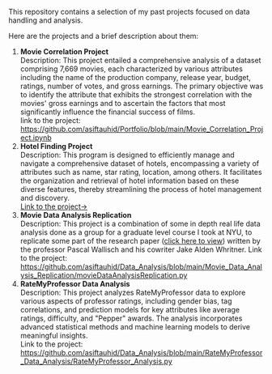 This repository contains a selection of my past projects focused on data handling and analysis.

Here are the projects and a brief description about them:  
1) __Movie Correlation Project__  
   Description: This project entailed a comprehensive analysis of a dataset comprising 7,669 movies, each characterized by various              attributes including the name of the production company, release year, budget, ratings, number of votes, and gross earnings. The primary     objective was to identify the attribute that exhibits the strongest correlation with the movies' gross earnings and to ascertain the         factors that most significantly influence the financial success of films.  
   link to the project: https://github.com/asiftauhid/Portfolio/blob/main/Movie_Correlation_Project.ipynb
3) __Hotel Finding Project__   
   Description: This program is designed to efficiently manage and navigate a comprehensive dataset of hotels, encompassing a variety of        attributes such as name, star rating, location, among others. It facilitates the organization and retrieval of hotel information based       on these diverse features, thereby streamlining the process of hotel management and discovery.   
   [Link to the project->](https://github.com/asiftauhid/Portfolio/tree/main/Hotel_Finder_Program)
4) __Movie Data Analysis Replication__   
   Description: This project is a combination of some in depth real life data analysis done as a group for a graduate level course I took at    NYU, to replicate some part of the research paper ([click here to view](https://blog.pascallisch.net/wp-content/uploads/2017/11/proj110107.pdf)) written by the professor Pascal Wallisch and his cowriter Jake Alden    Whritner.
   Link to the project: https://github.com/asiftauhid/Data_Analysis/blob/main/Movie_Data_Analysis_Replication/movieDataAnalysisReplication.py
3) __RateMyProfessor Data Analysis__   
   Description: This project analyzes RateMyProfessor data to explore various aspects of professor ratings, including gender bias, tag correlations, and prediction models for key attributes like average ratings, difficulty, and "Pepper" awards. The analysis incorporates advanced statistical methods and machine learning models to derive meaningful insights.   
   Link to the project: https://github.com/asiftauhid/Data_Analysis/blob/main/RateMyProfessor_Data_Analysis/RateMyProfessor_Analysis.py
